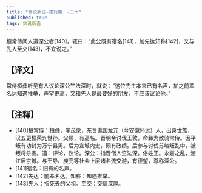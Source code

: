 ```yaml
---
title: "世说新语-德行第一-三十"
published: true
tags: 世说新语
---
```


桓常侍闻人道深公者[140]，辄曰：“此公既有宿名[141]，加先达知称[142]，又与先人至交[143]，不宜说之。”

## 【译文】

常侍桓彝听见有人议论深公竺法深时，就说：“这位先生本来已有名声，加之前辈名达知遇推举，声望更高，又和先人是最要好的朋友，不应该议论他。”

## 【注释】

- [140]桓常侍：桓彝，字茂伦，东晋谯国龙亢（今安徽怀远）人，出身世族，汉五更桓荣九世孙。父颖，有高名。晋明帝讨伐王敦，命彝为散骑常侍。因平叛有功封为万宁县男。后为宣城内史，颇有政绩。后参与讨伐苏峻叛乱中，被叛将杀害。道：评论，议论。深公：指晋僧人竺法深。俗姓王。永嘉之乱，渡江居京城。与王导、庾亮等社会上层诸名流交游，有德望，尊称深公。
- [141]宿名：旧有的名声。
- [142]先达：前辈名达。知称：知遇推举。
- [143]先人：指死去的父祖。至交：交情深厚。